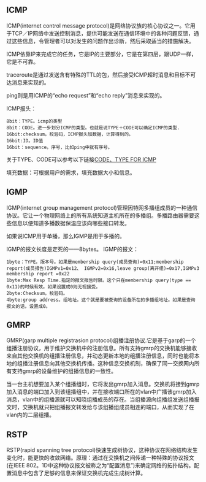 ICMP
-----------
ICMP(internet control message protocol)是网络协议族的核心协议之一。它用于TCP／IP网络中发送控制消息，提供可能发送在通信环境中的各种问题反馈，通过这些信息，令管理者可以对发生的问题作出诊断，然后采取适当的措施解决。

ICMP依靠IP来完成它的任务，它是IP的主要部分，它是在第四层，跟UDP一样，它是不可靠。

traceroute是通过发送含有特殊的TTL的包，然后接受ICMP超时消息和目标不可达消息来实现的。

ping则是用ICMP的“echo request”和“echo reply”消息来实现的。

ICMP报头：

	8bit：TYPE。icmp的类型
	8bit：CODE。进一步划分ICMP的类型。也就是说TYPE＋CODE可以确定ICMP的类型.
	16bit:checksum。校验码，ICMP报头加数据，计算得到的。
	16bit:ID。ID值
	16bit：sequence。序号，比如ping中就有序号。

关于TYPE、CODE可以参考以下链接[CODE、TYPE FOR ICMP](http://zh.wikipedia.org/wiki/%E4%BA%92%E8%81%94%E7%BD%91%E6%8E%A7%E5%88%B6%E6%B6%88%E6%81%AF%E5%8D%8F%E8%AE%AE)


填充数据：可根据用户的需求，填充数据大小和信息。

IGMP
----------
IGMP(internet group management protocol)管理因特网多播组成员的一种通信协议。它让一个物理网络上的所有系统知道主机所在的多播组。多播路由器需要这些信息以便知道多播数据保温应该向哪些接口转发。

如果说ICMP用于单播，那么IGMP是用于多播的。

IGMP的报文长度是定死的——8bytes。
IGMP的报文：

	1byte：TYPE。版本号。如果是membership query(成员查询)=0x11;membership report(成员报告)IGMPv1=0x12、 IGMPv2=0x16,leave group(离开组)=0x17,IGMPv3 membership report =0x22
	1byte:Max Resp Time.指定的报文报告时限。这个只在membership query(type == 0x11)的时候有效。如果设置成0则无视接受。
	2byte:Checksum。校验码。
	4byte:group address。组地址。这个就是要被查询的设备所在的多播组地址。如果是查询报文的话，设置成0。

GMRP
------------
GMRP(garp multiple registrasion protocol)组播注册协议.它是基于garp的一个组播注册协议，用于维护交换机中的注册信息。所有支持gmrp的交换机能够接收来自其他交换机的组播注册信息，并动态更新本地的组播注册信息，同时也能将本地的组播注册信息向其他交换机传播。这种信息交换机制，确保了同一交换网内所有支持gmrp的设备维护的组播信息的一致性。

当一台主机想要加入某个组播组时，它将发出gmrp加入消息。交换机将接到gmrp加入消息的端口加入到该组播组中，并在接收端口所在的vlan中广播该gmrp加入消息，vlan中的组播源就可以知晓组播成员的存在。当组播源向组播组发送组播报文时，交换机就只把组播报文转发给与该组播组成员相连的端口，从而实现了在vlan内的二层组播。

RSTP
-------------
RSTP(rapid spanning tree protocol)快速生成树协议，这种协议在网络结构发生变化时，能更快的收敛网络。原理：通过在交换机之间传递一种特殊的协议报文(在IEEE 802。1D中这种协议报文被称之为“配置消息”)来确定网络的拓扑结构。配置消息中包含了足够的信息来保证交换机完成生成树计算。




